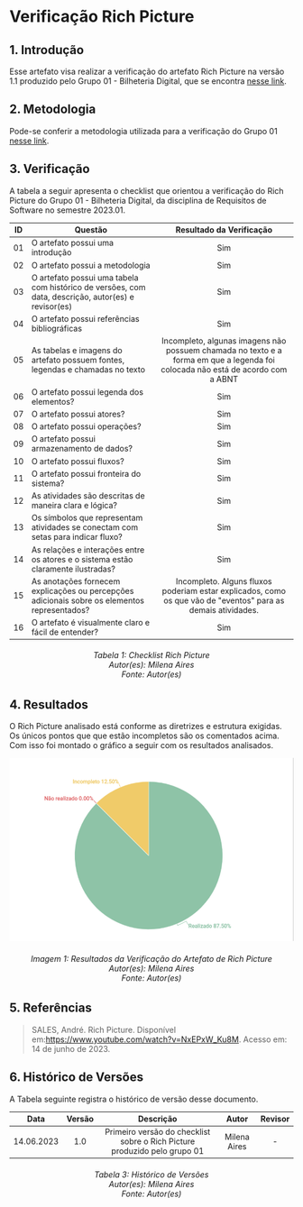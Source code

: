 # Verificação Rich Picture

## 1. Introdução

Esse artefato visa realizar a verificação do artefato Rich Picture na versão 1.1 produzido pelo Grupo 01 - Bilheteria Digital, que se encontra [nesse link](https://requisitos-de-software.github.io/2023.1-BilheteriaDigital/rastreabilidade/rich_picture/).

## 2. Metodologia

Pode-se conferir a metodologia utilizada para a verificação do Grupo 01 [nesse link](https://requisitos-de-software.github.io/2023.1-Twitch/verificacao_grupo01/planejamento/).

## 3. Verificação

A tabela a seguir apresenta o checklist que orientou a verificação do Rich Picture do Grupo 01 - Bilheteria Digital, da disciplina de Requisitos de Software no semestre 2023.01.

| ID |Questão| Resultado da Verificação |
| :---: | --- | :---: |
| 01 | O artefato possui uma introdução | Sim |
| 02 | O artefato possui a metodologia  | Sim |
| 03 | O artefato possui uma tabela com histórico de versões, com data, descrição, autor(es) e revisor(es)  | Sim |
| 04 | O artefato possui referências bibliográficas  | Sim |
| 05 | As tabelas e imagens do artefato possuem fontes, legendas e chamadas no texto | Incompleto, algunas imagens não possuem chamada no texto e a forma em que a legenda foi colocada não está de acordo com a ABNT |
| 06 | O artefato possui legenda dos elementos? | Sim |
| 07 | O artefato possui atores? | Sim |
| 08 | O artefato possui operações? | Sim |
| 09 | O artefato possui armazenamento de dados? | Sim |
| 10 | O artefato possui fluxos? | Sim |
| 11 | O artefato possui fronteira do sistema? | Sim |
| 12 | As atividades são descritas de maneira clara e lógica? | Sim |
| 13 | Os símbolos que representam atividades se conectam com setas para indicar fluxo? | Sim |
| 14 | As relações e interações entre os atores e o sistema estão claramente ilustradas?| Sim |
| 15 | As anotações fornecem explicações ou percepções adicionais sobre os elementos representados?| Incompleto. Alguns fluxos poderiam estar explicados, como os que vão de "eventos" para as demais atividades. |
| 16 | O artefato é visualmente claro e fácil de entender? | Sim |


<h6 align = "center"> Tabela 1: Checklist Rich Picture
<br> Autor(es): Milena Aires
<br>Fonte: Autor(es)</h6>


## 4. Resultados
O Rich Picture analisado está conforme as diretrizes e estrutura exigidas. Os únicos pontos que que estão incompletos são os comentados acima. Com isso foi montado o gráfico a seguir com os resultados analisados.

![Resultados Rich Picture](./imagens_verifica01/verificacao_richpicture.png)

<h6 align = "center"> Imagem 1: Resultados da Verificação do Artefato de Rich Picture
<br> Autor(es): Milena Aires
<br>Fonte: Autor(es)</h6>

## 5. Referências
>SALES, André. Rich Picture. Disponível em:https://www.youtube.com/watch?v=NxEPxW_Ku8M. Acesso em: 14 de junho de 2023.

## 6. Histórico de Versões

A Tabela seguinte registra o histórico de versão desse documento.

|**Data** | **Versão** | **Descrição** | **Autor** | **Revisor** |
|:---: | :---: | :---: | :---: | :---: |
|14.06.2023| 1.0 | Primeiro versão do checklist sobre o Rich Picture produzido pelo grupo 01| Milena Aires | - |

<h6 align = "center"> Tabela 3: Histórico de Versões
<br> Autor(es): Milena Aires
<br>Fonte: Autor(es)</h6>
